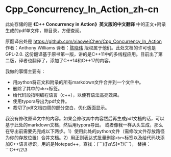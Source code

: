 # Cpp_Concurrency_In_Action_zh-cn

此处存储的是 **《C++ Concurrency in Action》英文版的中文翻译** 中的正文+附录生成的pdf单文件，带目录，方便查阅。

原翻译出处是 https://github.com/xiaoweiChen/Cpp_Concurrency_In_Action
作者：Anthony Williams 译者：[陈晓伟](https://github.com/xiaoweiChen "xiaoweiChen")
版权属于他们。此处文档的许可也是GPL-2.0.
这份翻译基于原书第一版，讲的是C++11中的多线程应用。目前出了第二版，译者也翻译了，添加了C++14和C++17的内容。

我做的事情主要有：
- 用python将正文和附录的所有markdown文件合并到一个文件中。
- 删除了其中的`<br>`标签。
- 给代码段指明编程语言（c++），以便有语法高亮效果。
- 使用typora导出为pdf文件。
- 裁切了pdf文档四周的部分空白，优化版面显示。

我没有修改原译文中的内容。如果会修改其中内容然后再生成pdf文档的话，可以基于此处的markdown文档，然后用typora导出。
或者像我一样从头生成，那么在导出前需要先完成以下两步。1）使用此处的python文件（需修改文件存放路径为你的存放位置）合并文档。2）用正则表达式批量删除`<br>`标签以及给代码块添加C++语言标识，用的是Notepad++，查找：(\```)([\s\S]*?)(\```)， 替换：```C++\2\3
